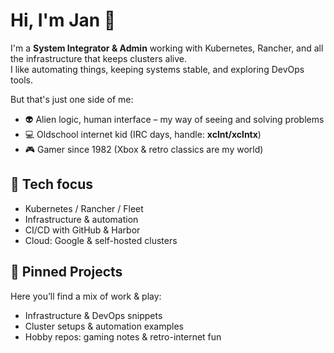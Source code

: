 # Hi, I'm Jan 👋  

I'm a **System Integrator & Admin** working with Kubernetes, Rancher, and all the infrastructure that keeps clusters alive.  
I like automating things, keeping systems stable, and exploring DevOps tools.  

But that's just one side of me:  
- 👽 Alien logic, human interface – my way of seeing and solving problems  
- 💻 Oldschool internet kid (IRC days, handle: **xclnt/xclntx**)  
- 🎮 Gamer since 1982 (Xbox & retro classics are my world)  

## 🔧 Tech focus
- Kubernetes / Rancher / Fleet  
- Infrastructure & automation  
- CI/CD with GitHub & Harbor  
- Cloud: Google & self-hosted clusters  

## 📌 Pinned Projects
Here you’ll find a mix of work & play:
- Infrastructure & DevOps snippets  
- Cluster setups & automation examples  
- Hobby repos: gaming notes & retro-internet fun  
